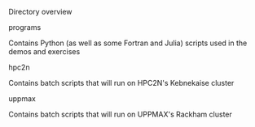 Directory overview


programs

Contains Python (as well as some Fortran and Julia) scripts used in the demos and exercises


hpc2n

Contains batch scripts that will run on HPC2N's Kebnekaise cluster


uppmax 

Contains batch scripts that will run on UPPMAX's Rackham cluster



